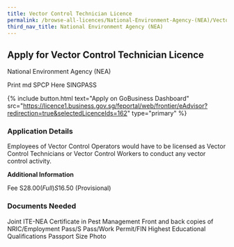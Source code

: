 ```yaml
---
title: Vector Control Technician Licence
permalink: /browse-all-licences/National-Environment-Agency-(NEA)/Vector-Control-Technician-Licence
third_nav_title: National Environment Agency (NEA)
---
```


## Apply for Vector Control Technician Licence

National Environment Agency (NEA)

Print md SPCP Here SINGPASS

{% include button.html text="Apply on GoBusiness Dashboard" src="https://licence1.business.gov.sg/feportal/web/frontier/eAdvisor?redirection=true&selectedLicenceIds=162" type="primary" %}

### Application Details

<p>Employees of Vector Control Operators would have to be licensed as Vector Control Technicians or Vector Control Workers to conduct any vector control activity.</p>

**Additional Information**

Fee
S$28.00 (Full)
S$16.50 (Provisional)

### Documents Needed

Joint ITE-NEA Certificate in Pest Management
Front and back copies of NRIC/Employment Pass/S Pass/Work Permit/FIN
Highest Educational Qualifications
Passport Size Photo

